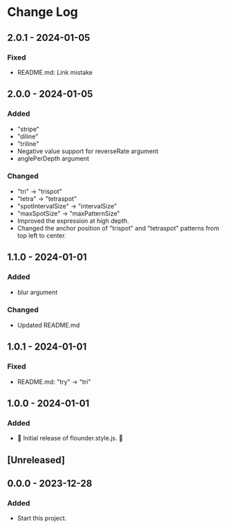 # Change Log

## 2.0.1 - 2024-01-05

### Fixed

- README.md: Link mistake

## 2.0.0 - 2024-01-05

### Added

- "stripe"
- "diline"
- "triline"
- Negative value support for reverseRate argument
- anglePerDepth argument

### Changed

- "tri" -> "trispot"
- "tetra" -> "tetraspot"
- "spotIntervalSize" -> "intervalSize"
- "maxSpotSize" -> "maxPatternSize"
- Improved the expression at high depth.
- Changed the anchor position of "trispot" and "tetraspot" patterns from top left to center.

## 1.1.0 - 2024-01-01

### Added

- blur argument

### Changed

- Updated README.md

## 1.0.1 - 2024-01-01

### Fixed

- README.md: "try" -> "tri"

## 1.0.0 - 2024-01-01

### Added

- 🎊 Initial release of flounder.style.js. 🎉

## [Unreleased]

## 0.0.0 - 2023-12-28

### Added

- Start this project.
